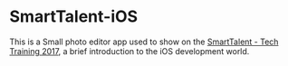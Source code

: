 # SmartTalent-iOS

This is a Small photo editor app used to show on the [SmartTalent - Tech Training 2017](http://www.smarttalent.uy), a brief introduction to the iOS development world.


